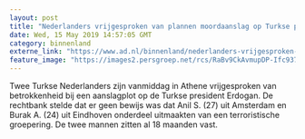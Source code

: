 ```yaml
---
layout: post
title: "Nederlanders vrijgesproken van plannen moordaanslag op Turkse president Erdogan"
date: Wed, 15 May 2019 14:57:05 GMT
category: binnenland
externe_link: "https://www.ad.nl/binnenland/nederlanders-vrijgesproken-van-plannen-moordaanslag-op-turkse-president-erdogan~ac250c3d/"
feature_image: "https://images2.persgroep.net/rcs/RaBv9CkAvmupDP-Ifc937jeTdt0/diocontent/116542989/_fitwidth/400/?appId=21791a8992982cd8da851550a453bd7f&quality=0.7"
---
```


Twee Turkse Nederlanders zijn vanmiddag in Athene vrijgesproken van betrokkenheid bij een aanslagplot op de Turkse president Erdogan. De rechtbank stelde dat er geen bewijs was dat Anil S. (27) uit Amsterdam en Burak A.  (24) uit Eindhoven onderdeel uitmaakten van een terroristische groepering. De twee mannen zitten al  18 maanden vast.
